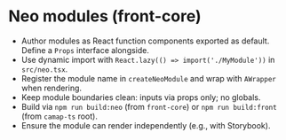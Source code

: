 # Neo modules (front-core)

- Author modules as React function components exported as default. Define a `Props` interface alongside.
- Use dynamic import with `React.lazy(() => import('./MyModule'))` in `src/neo.tsx`.
- Register the module name in `createNeoModule` and wrap with `AWrapper` when rendering.
- Keep module boundaries clean: inputs via props only; no globals.
- Build via `npm run build:neo` (from `front-core`) or `npm run build:front` (from `camap-ts` root).
- Ensure the module can render independently (e.g., with Storybook).
